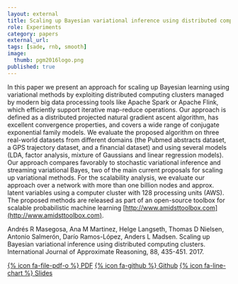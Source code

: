 ```yaml
---
layout: external
title: Scaling up Bayesian variational inference using distributed computing clusters
role: Experiments
category: papers
external_url: 
tags: [sade, rnb, smooth]
image:
  thumb: pgm2016logo.png
published: true
---
```


In this paper we present an approach for scaling up Bayesian learning using variational 
methods by exploiting distributed computing clusters managed by modern big data processing 
tools like Apache Spark or Apache Flink, which efficiently support iterative map-reduce 
operations. Our approach is defined as a distributed projected natural gradient ascent 
algorithm, has excellent convergence properties, and covers a wide range of conjugate 
exponential family models. We evaluate the proposed algorithm on three real-world datasets 
from different domains (the Pubmed abstracts dataset, a GPS trajectory dataset, and a 
financial dataset) and using several models (LDA, factor analysis, mixture of Gaussians 
and linear regression models). Our approach compares favorably to stochastic variational 
inference and streaming variational Bayes, two of the main current proposals for scaling 
up variational methods. For the scalability analysis, we evaluate our approach over a 
network with more than one billion nodes and approx.  latent variables using a computer 
cluster with 128 processing units (AWS). The proposed methods are released as part of 
an open-source toolbox for scalable probabilistic machine learning [http://www.amidsttoolbox.com](http://www.amidsttoolbox.com).

Andrés R Masegosa, Ana M Martinez, Helge Langseth, Thomas D Nielsen, Antonio Salmerón, Darío Ramos-López, Anders L Madsen.
Scaling up Bayesian variational inference using distributed computing clusters. International Journal of Approximate Reasoning, 88, 435-451. 2017.

[{% icon fa-file-pdf-o %} PDF](https://www.sciencedirect.com/science/article/pii/S0888613X17303985) [{% icon fa-github %} Github](https://github.com/amidst/toolbox)   [{% icon fa-line-chart %} Slides](/papers/PGM2016-slides.pdf)
